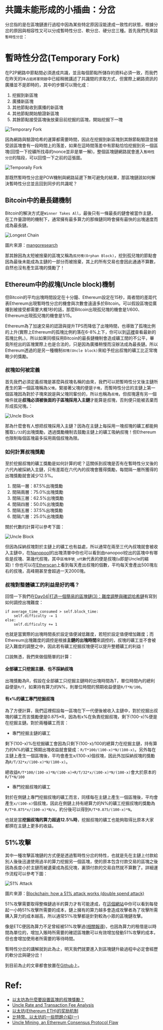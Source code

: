 # 共識未能形成的小插曲：分岔

分岔指的是在區塊鏈進行過程中因為某些特定原因沒能達成一致性的狀態，根據分岔的原因與相容性又可以分成暫時性分岔、軟分岔、硬分岔三種。首先我們先來談`暫時性分岔`：

# 暫時性分岔(Temporary Fork)

在P2P網路中節點間必須達成共識，並且每個節點所儲存的資料必須一致，而我們在昨天的`拜占庭將軍問題`中已經稍微講述了共識間的求取方式，但實際上網路資訊的廣播並不是即時的，其中的步驟可以簡化成：

1. 挖掘到新區塊
2. 廣播新區塊
3. 其他節點收到廣播的新區塊
4. 其他節點開始驗證新區塊
5. 其餘節點接受區塊後放棄目前挖掘的區塊，開始挖掘下一塊

![Temporary Fork](http://www.lkm543.site/it_iron_man/day23_1.jpg)

因為網路與驗證哈希的運算都需要時間，因此在挖掘到新區塊到其餘節點驗證並接受該區塊會有一段時間上的落差，如果在這時間落差中有節點恰恰挖掘到另一個區塊(回憶一下挖礦所找尋的nonce並非是單一解)，整個區塊鏈網路就會進入`暫時性分岔`的階段，可以回憶一下之前的這張圖。

![Temporaily Fork](https://www.lkm543.site/it_iron_man/day7_2.jpg)

那既然暫時性分岔是POW機制與網路延遲下無可避免的結果，那區塊鏈該如何解決暫時性分岔並且回到同步的共識呢？

## Bitcoin中的最長鏈機制

Bitcoin的解決方式是`Winner Takes All`，最後只有一條最長的鏈會被當作主鏈，在工作量證明的機制下，通常擁有最多算力的那條鏈同時會擁有最快的出塊速度而成為最長鏈。

![Longest Chain](https://i1.wp.com/www.mangoresearch.co/wp-content/uploads/2018/06/Block3-LongestChain.png)

圖片來源：[mangoresearch](https://www.mangoresearch.co/blockchain-forks-explained/)

那其餘因為太短被捨棄的區塊又稱為`孤兒塊(Orphan Block)`，挖到孤兒塊的節點會因為最後未能成為主鏈的一部分而被捨棄，其上的所有交易也會因此通通不算數，自然也沒有產生區塊的獎勵了！

## Ethereum中的叔塊(Uncle block)機制

但Bitcoin的平均出塊時間設定在十分鐘、Ethereum設定在15秒，兩者間的差距代表Ethereum出現暫時性分岔的機會與次數會遠遠多於Bitcoin。可以假設區塊從廣播到被接受都需要大概1秒的話，那麼Bitcoin出現孤兒塊的機會是1/600、Ethereum出現孤兒塊的機會是1/15。

Ethereum為了加速交易的認證與提升TPS而降低了出塊時間，也導致了孤塊比例的上升(實際上Ethereum的孤塊比例約落在6-8%上下，你可以到[這裡](https://www.etherchain.org/)查看最新的孤塊比例。)，所以如果同樣採用Bitcoin的最長鏈機制會造成礦工間的不公平，畢竟所挖出的區塊實際上也是合法的，只是因為廣播稍慢而沒辦法成為最長鏈。所以Ethereum透過的是另一種機制`叔塊(Uncle block)`來給予挖出叔塊的礦工比正常塊略少的獎勵。

### 叔塊如何被定義

首先我們必須定義叔塊是甚麼與叔塊名稱的由來，我們可以把暫時性分叉後主鏈所產生的第一個區塊稱為`父塊`，緊接著父塊的便是`子塊`，而暫時性分岔的支鏈上第一個區塊因為對於子塊來說是與父塊同輩份的，所以也稱為`叔塊`，但叔塊還有另一個條件就是**叔塊必須被後面的子區塊採用入主鏈**才能算是叔塊，否則便只能被丟棄而形成孤兒塊。：

![Uncle Block](http://www.lkm543.site/it_iron_man/day23_2.jpg)

那為什麼會有人想把叔塊採用入主鏈？因為在主鏈上每採用一塊叔塊的礦工都能夠獲取`1/32`的出塊獎勵，透過獎勵機制去鼓勵主鏈上的礦工吸納叔塊！但Ethereum也限制每個區塊最多採用兩個叔塊為限。

### 如何計算叔塊獎勵

至於挖掘叔塊的礦工獎勵是如何計算的呢？這關係到叔塊是否有在暫時性分叉後的六代內被採納入主鏈，只有差距在六代內的叔塊會獲得獎勵，每間隔一層所獲得的出塊獎勵就會減少12.5%。

1. 間隔一層：87.5%出塊獎勵
2. 間隔兩層：75.0%出塊獎勵
3. 間隔三層：62.5%出塊獎勵
4. 間隔四層：50.0%出塊獎勵
5. 間隔五層：37.5%出塊獎勵
6. 間隔六層：25.0%出塊獎勵

關於代數的計算可以參考下圖：

![Uncle Block](http://www.lkm543.site/it_iron_man/day23_3.jpg)

但因為採納叔塊對於主鏈上的礦工也有益處，所以通常在兩至三代內叔塊就會被收入主鏈中，在[Nanopool](https://eth.nanopool.org/blocks)的出塊清單中你也可以看到由nanopool挖出的區塊中有哪些是叔塊、第幾代叔塊，其中`區塊序號_u代數`代表的便是叔塊(u即是Uncle的縮寫)！你也可以在[Etherscan](https://etherscan.io/chart/uncles)上看到每天產出叔塊的個數，平均每天會產出500塊左右的叔塊，高峰期甚至會超過一天2000塊。

### 叔塊對整體礦工的利益是好的嗎？

回憶一下我們在[Day04|打造一個簡易的區塊鏈(3)：難度調整與確認哈希鏈](https://ithelp.ithome.com.tw/articles/10215089)有寫到如何調控出塊難度：

```
if average_time_consumed > self.block_time:
    self.difficulty -= 1
else:
    self.difficulty += 1
```

也就是當實際的出塊時間長於設定值便減低難度，若短於設定值便增加難度；而Ethereum出塊難度的調控是根據**主鏈的出塊時間**來調控的，叔塊的礦工並不會被記入難度的調整之中，因此若有礦工挖掘叔塊便可以提升整體礦工的利益！

口說無憑，我們來做個簡單的計算：

#### 全部礦工只挖掘主鏈、也不採納叔塊

出塊獎勵為R，假設在全部礦工只挖掘主鏈時的出塊時間為T，單位時間內的總利益便是`R/T`，如果持有算力的N%，則單位時間的預期收益便是`R/T*N/100`。

#### 有x%的礦工專門挖掘叔塊

為了方便計算，我們這裡假設每一區塊在下一代便後被收入主鏈中，對於挖掘出叔塊的礦工而言獎勵便是0.875\*R，因為有x%在負責挖掘叔塊，剩下(100-x)%便是在挖掘主鏈。對於兩種礦工而言：

- 專門挖掘主鏈的礦工

剩下(100-x)%在挖掘礦工會因為只剩下(100-x)/100的總算力在挖掘主鏈，持有算力的N%的礦工預期出塊收益就會變成：`R/T*100/(100-x)*N/(100-x)`。另外每在主鏈上產生一個區塊後，平均會產生x/(100-x)個叔塊，因此外加採納叔塊的獎勵為`R/T/32*x/(100-x)*N/(100-x)`。

總收益`R/T*100/(100-x)*N/(100-x)+R/T/32*x/(100-x)*N/(100-x)`會大於原本的`R/T*N/100`

- 專門挖掘叔塊的礦工

對於在側鏈上專門挖掘叔塊的礦工而言，同樣每在主鏈上產生一個區塊後，平均會產生`x/(100-x)`個叔塊，因此在側鏈上持有總算力的N%的礦工挖掘叔塊的獎勵為`R/T*0.875*x/(100-x)*N/x`，約分後可以得到`R/T*0.875/(100-x)*N`。

也就是當**挖掘叔塊的算力超過12.5%時**，挖掘叔塊的礦工也能夠取得比原本大家都擠在主鏈上更多的收益。

## 51%攻擊

其中一種攻擊區塊鏈的方式便是透過暫時性分岔的特性，也就是先在主鏈上付款給別人後後迅速使用過半的算力挖掘另一個區塊，使的原本包含付款交易的區塊之後因為長度小於主鏈而被遺棄成為孤兒塊，裏頭付款的交易自然就不算數了。詳細運作流程可以參考下圖：

![51% Attack](https://miro.medium.com/max/4128/1*wsfcuDbXnSeVJHCA611oyg.png)

圖片來源：[Blockchain: how a 51% attack works (double spend attack)](https://medium.com/coinmonks/what-is-a-51-attack-or-double-spend-attack-aa108db63474)

51%攻擊需要取得整條鏈過半的算力才有可能達成，在[這個網站](https://www.exaking.com/51)中你可以看到每發起一小時51%攻擊所需要的成本，鏈上擁有的算力越多會造成攻擊者為了攻擊所需購入算力的成本越高，所以通常51%攻擊都是針對較為小眾的區塊鏈攻擊。

像是ETC便因為算力不足曾經被51%攻擊過([相關報導](https://blockcast.it/2019/01/10/gateio-confirms-51-percent-attack-on-etc-promises-refunds/))，也因為算力的租借是以時間為單位的，增加入賬時所需要的確認區塊數可以有效增加發動51%攻擊的成本，但也會增加使用者所需要的等待時間。

暫時性分岔的講解就到此為止，明天我們就要進入到區塊鏈升級過程中必定會經歷的軟分岔與硬分岔！

到目前為止的文章都會放置在[Github](https://github.com/lkm543/it_iron_man_2019)上。

# Ref:
- [以太坊為什麼要設置區塊的叔塊獎勵？](https://kknews.cc/zh-tw/tech/3v35yzg.html)
- [Uncle Rate and Transaction Fee Analysis](https://blog.ethereum.org/2016/10/31/uncle-rate-transaction-fee-analysis/)
- [以太坊(Ethereum ETH)的奖励机制](https://zhuanlan.zhihu.com/p/28928827)
- [比特幣、以太坊的一些問題介紹(一)](https://medium.com/taipei-ethereum-meetup/%E6%AF%94%E7%89%B9%E5%B9%A3-%E4%BB%A5%E5%A4%AA%E5%9D%8A%E7%9A%84%E4%B8%80%E4%BA%9B%E5%95%8F%E9%A1%8C%E4%BB%8B%E7%B4%B9-%E4%B8%80-5f4e07b9ca71)
- [Uncle Mining, an Ethereum Consensus Protocol Flaw](https://bitslog.com/2016/04/28/uncle-mining-an-ethereum-consensus-protocol-flaw/)
